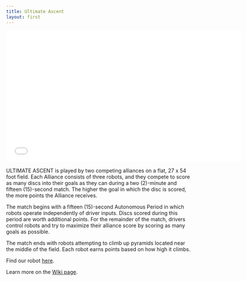 ```yaml
---
title: Ultimate Ascent
layout: first
---
```


<iframe width="640" height="360" src="//www.youtube.com/embed/wa5MGEZNrf0" frameborder="0" allowfullscreen></iframe>

ULTIMATE ASCENT is played by two competing alliances on a flat, 27 x 54 foot field. Each Alliance consists of three robots, and they compete to score as many discs into their goals as they can during a two (2)-minute and fifteen (15)-second match. The higher the goal in which the disc is scored, the more points the Alliance receives.

The match begins with a fifteen (15)-second Autonomous Period in which robots operate independently of driver inputs. Discs scored during this period are worth additional points. For the remainder of the match, drivers control robots and try to maximize their alliance score by scoring as many goals as possible.

The match ends with robots attempting to climb up pyramids located near the middle of the field. Each robot earns points based on how high it climbs.

Find our robot [here](/history/#carousel).

Learn more on the <a href="http://en.wikipedia.org/wiki/Ultimate_Ascent">Wiki page</a>.
